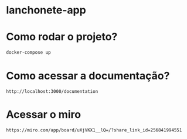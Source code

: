 # lanchonete-app

# Como rodar o projeto?

```bash
docker-compose up
```

# Como acessar a documentação?
```
http://localhost:3000/documentation
```

# Acessar o miro
```
https://miro.com/app/board/uXjVKX1__lQ=/?share_link_id=256841994551
```